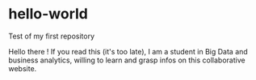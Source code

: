 # hello-world
Test of my first repository

Hello there !
If you read this (it's too late), I am a student in Big Data and business analytics, willing to learn and grasp infos on this collaborative website.

